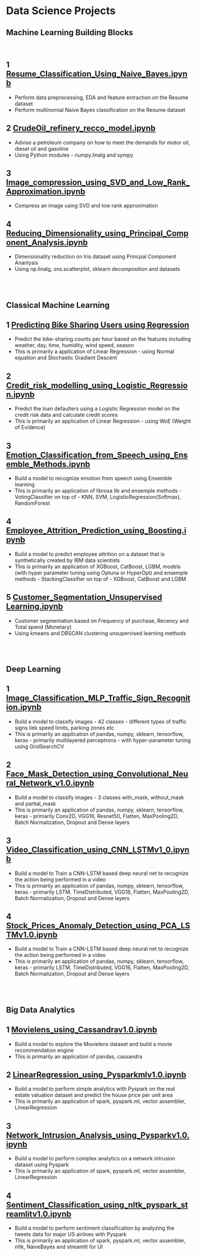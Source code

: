    # Data Science Projects
## Machine Learning Building Blocks
</br>

1 [Resume_Classification_Using_Naive_Bayes.ipynb](Resume_Classification_Using_Naive_Bayes.ipynb)
   -
   - Perform data preprocessing, EDA and feature extraction on the Resume dataset
   - Perform multinomial Naive Bayes classification on the Resume dataset 

2 [CrudeOil_refinery_recco_model.ipynb](CrudeOil_refinery_recco_model.ipynb)
   -
   - Advise a petroleum company on how to meet the demands for motor oil, diesel oil and gasoline
   - Using Python modules - numpy.linalg and sympy

3 [Image_compression_using_SVD_and_Low_Rank_Approximation.ipynb](Image_compression_using_SVD_and_Low_Rank_Approximation.ipynb)
   -
   - Compress an image using SVD and low rank approximation

4 [Reducing_Dimensionality_using_Principal_Component_Analysis.ipynb](Reducing_Dimensionality_using_Principal_Component_Analysis.ipynb)
   -
   - Dimensionality reduction on Iris dataset using Princpal Component Ananlysis
   - Using np.linalg, sns.scatterplot, sklearn decomposition and datasets

</br>
</br>

## Classical Machine Learning 

1 [Predicting Bike Sharing Users using Regression](Predict_Bike_Sharing_Users.ipynb)
   -
   - Predict the bike-sharing counts per hour based on the features including weather, day, time, humidity, wind speed, season
   - This is primarily a application of Linear Regression - using Normal equation and Stochastic Gradient Descent

2 [Credit_risk_modelling_using_Logistic_Regression.ipynb](Credit_risk_modelling_using_Logistic_Regression.ipynb)
   -
   - Predict the loan defaulters using a Logistic Regression model on the credit risk data and calculate credit scores
   - This is primarily an application of Linear Regression - using WoE (Weight of Evidence)

3 [Emotion_Classification_from_Speech_using_Ensemble_Methods.ipynb](Emotion_Classification_from_Speech_using_Ensemble_Methods.ipynb)
   -
   - Build a model to recognize emotion from speech using Ensemble learning
   - This is primarily an application of librosa lib and ensemple methods - VotingClassifier on top of - KNN, SVM, LogisticRegression(Softmax), RandomForest 

4 [Employee_Attrition_Prediction_using_Boosting.ipynb](Employee_Attrition_Prediction_using_Boosting.ipynb)
   -
   - Build a model to predict employee attrition on a dataset that is synthetically created by IBM data scientists
   - This is primarily an application of XGBoost, CatBoost, LGBM, models (with hyper parameter tuning using Optuna or HyperOpt) and ensemple methods - StackingClassifier on top of - XGBoost, CatBoost and LGBM

 5 [Customer_Segmentation_Unsupervised Learning.ipynb](Customer_Segmentation_Unsupervised_Learning.ipynb)
   -
   - Customer segmentation based on Frequency of purchase, Recency and Total spend (Monetary)
   - Using kmeans and DBSCAN clustering unsupervised learning methods

</br>
</br>

## Deep Learning

1 [Image_Classification_MLP_Traffic_Sign_Recognition.ipynb](Image_Classification_MLP_v1.0.ipynb)
   -
   - Build a model to classify images - 42 classes - different types of traffic signs liek speed limits, parking zones etc
   - This is primarily an application of pandas, numpy, sklearn, tensorflow, keras - primarily multilayered perceptrons - with hyper-parameter tuning using GridSearchCV

2 [Face_Mask_Detection_using_Convolutional_Neural_Network_v1.0.ipynb](Face_Mask_Detection_using_Convolutional_Neural_Network_v1_0.ipynb)
   -
   - Build a model to classify images - 3 classes with_mask, without_mask and partial_mask 
   - This is primarily an application of pandas, numpy, sklearn, tensorflow, keras - primarily Conv2D, VGG16, Resnet50, Flatten, MaxPooling2D, Batch Normalization, Dropout and Dense layers  

3 [Video_Classification_using_CNN_LSTMv1_0.ipynb](Video_Classification_using_CNN_LSTMv1_0.ipynb)
   -
   - Build a model to Train a CNN-LSTM based deep neural net to recognize the action being performed in a video 
   - This is primarily an application of pandas, numpy, sklearn, tensorflow, keras - primarily LSTM, TimeDistributed, VGG16, Flatten, MaxPooling2D, Batch Normalization, Dropout and Dense layers  

4 [Stock_Prices_Anomaly_Detection_using_PCA_LSTMv1.0.ipynb](Stock_Prices_Anomaly_Detection_using_PCA_LSTMv1_0.ipynb)
   -
   - Build a model to Train a CNN-LSTM based deep neural net to recognize the action being performed in a video 
   - This is primarily an application of pandas, numpy, sklearn, tensorflow, keras - primarily LSTM, TimeDistributed, VGG16, Flatten, MaxPooling2D, Batch Normalization, Dropout and Dense layers  

</br>
</br>

## Big Data Analytics

1 [Movielens_using_Cassandrav1.0.ipynb](Movielens_using_Cassandrav1.0.ipynb)
   -
   - Build a model to explore the Movielens dataset and build a movie recommendation engine
   - This is primarily an application of pandas, cassandra 

2 [LinearRegression_using_Pysparkmlv1.0.ipynb](LinearRegression_using_Pysparkmlv1.0.ipynb)
   -
   - Build a model to perform simple analytics with Pyspark on the real estate valuation dataset and predict the house price per unit area
   - This is primarily an application of spark, pyspark.ml, vector assembler, LinearRegression

3 [Network_Intrusion_Analysis_using_Pysparkv1.0.ipynb](Network_Intrusion_Analysis_using_Pysparkv1.0.ipynb)
   -
   - Build a model to perform complex analytics on a network intrusion dataset using Pyspark 
   - This is primarily an application of spark, pyspark.ml, vector assembler, LinearRegression

4 [Sentiment_Classification_using_nltk_pyspark_streamlitv1.0.ipynb](Sentiment_Classification_using_nltk_pyspark_streamlitv1.0.ipynb)
   -
   - Build a model to perform sentiment classification by analyzing the tweets data for major US airlines with Pyspark
   - This is primarily an application of spark, pyspark.ml, vector assembler, nltk, NaiveBayes and streamlit for UI 
